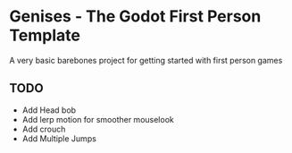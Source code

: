 # Genises - The Godot First Person Template

A very basic barebones project for getting started with first person games

## TODO 

- Add Head bob
- Add lerp motion for smoother mouselook
- Add crouch
- Add Multiple Jumps


